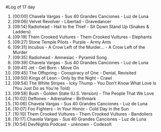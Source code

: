#Log of 17 day

1. [00:00] Chavela Vargas - Sus 40 Grandes Canciones - Luz de Luna
1. [09:06] Velvet Revolver - Libertad - Gravedancer
1. [09:14] Radiohead - Hail to the Thief - Sit Down Stand Up (Snakes & Ladders)
1. [09:19] Them Crooked Vultures - Them Crooked Vultures - Elephants
1. [09:27] Stone Temple Pilots - Purple - Army Ants
1. [09:31] Incubus - A Crow Left of the Murder... - A Crow Left of the Murder
1. [09:35] Radiohead - Amnesiac - Pyramid Song
1. [09:39] Chavela Vargas - Sus 40 Grandes Canciones - Luz de Luna
1. [09:41] Jet - Get Born - Move On
1. [09:45] The Offspring - Conspiracy of One - Denial, Revisited
1. [09:50] Kings of Leon - Only by the Night - Crawl
1. [09:54] The White Stripes - Icky Thump - You Don’t Know What Love Is (You Just Do as You're Told)
1. [09:58] Bush - Golden State (U.S. Version) - The People That We Love
1. [10:02] Deftones - Adrenaline - Birthmark
1. [10:06] Chavela Vargas - Sus 40 Grandes Canciones - Luz de Luna
1. [10:07] Foo Fighters - In Your Honor - Cold Day in the Sun
1. [10:10] Them Crooked Vultures - Them Crooked Vultures - Bandoliers
1. [10:17] Chavela Vargas - Sus 40 Grandes Canciones - Luz de Luna
1. [10:54] DevNights Podcast - unknown - Codesolt
